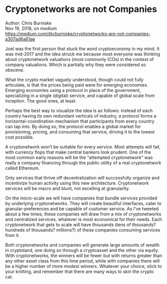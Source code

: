 # Cryptonetworks are not Companies

Author: Chris Burniske  
Nov 19, 2018, on medium  
https://medium.com/@cburniske/cryptonetworks-are-not-companies-a307ad6a61ae

Joel was the first person that stuck the word cryptoeconomy in my mind. It was mid-2017 and the idea struck me because most everyone was thinking about cryptonetwork valuations (most commonly ICOs) in the context of company valuations. Which is partially why they were considered so obscene.

What the crypto market vaguely understood, though could not fully articulate, is that the prices being paid were for emerging economies. Emerging economies using a protocol in place of the government, specializing in a single (digital) service, and capable of global scale from inception. The good ones, at least.

Perhaps the best way to visualize the idea is as follows: instead of each country having its own redundant verticals of industry, a protocol forms a horizontal-coordination-mechanism that participants from every country can tap into. By doing so, the protocol enables a global market for provisioning, pricing, and consuming that service, driving it to the lowest cost possible.

A cryptonetwork won’t be suitable for every service. Most attempts will fail, with currency flops that make central bankers look prudent. One of the most common early reasons will be the “attempted cryptonetwork” was really a company financing through the public utility of a real cryptonetwork called Ethereum.

Only services that thrive off decentralization will successfully organize and incentivize human activity using this new architecture. Cryptonetwork services will be macro and blunt, not excelling at granularity.

On the micro-scale we will have companies that bundle services provided by underlying cryptonetworks. They will create beautiful interfaces, cater to granular-preferences and be capable of customer service. As I’ve tweeted about a few times, these companies will draw from a mix of cryptonetworks and centralized services, whatever is most economical for their needs. Each cryptonetwork that gets to scale will have thousands (tens of thousands? hundreds of thousands? millions?) of these companies consuming services from it.

Both cryptonetworks and companies will generate large amounts of wealth in cryptoland, one doing so through a cryptoasset and the other via equity. With cryptonetworks, the winners will be fewer but with returns greater than any other asset class from this time period, while with companies there will be a higher number of more modest winners. Whatever your choice, stick to your knitting, and remember that there are many ways to skin the crypto cat.
